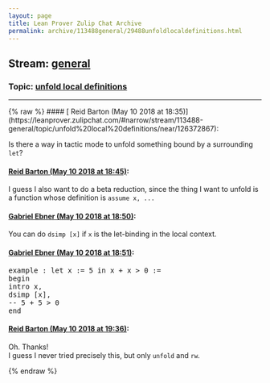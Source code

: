 ```yaml
---
layout: page
title: Lean Prover Zulip Chat Archive 
permalink: archive/113488general/29488unfoldlocaldefinitions.html
---
```


## Stream: [general](https://leanprover-community.github.io/archive/113488general/index.html)
### Topic: [unfold local definitions](https://leanprover-community.github.io/archive/113488general/29488unfoldlocaldefinitions.html)

---

<base href="https://leanprover.zulipchat.com">
{% raw %}
#### [ Reid Barton (May 10 2018 at 18:35)](https://leanprover.zulipchat.com/#narrow/stream/113488-general/topic/unfold%20local%20definitions/near/126372867):
<p>Is there a way in tactic mode to unfold something bound by a surrounding <code>let</code>?</p>

#### [ Reid Barton (May 10 2018 at 18:45)](https://leanprover.zulipchat.com/#narrow/stream/113488-general/topic/unfold%20local%20definitions/near/126373312):
<p>I guess I also want to do a beta reduction, since the thing I want to unfold is a function whose definition is <code>assume x, ...</code></p>

#### [ Gabriel Ebner (May 10 2018 at 18:50)](https://leanprover.zulipchat.com/#narrow/stream/113488-general/topic/unfold%20local%20definitions/near/126373507):
<p>You can do <code>dsimp [x]</code> if <code>x</code> is the let-binding in the local context.</p>

#### [ Gabriel Ebner (May 10 2018 at 18:51)](https://leanprover.zulipchat.com/#narrow/stream/113488-general/topic/unfold%20local%20definitions/near/126373529):
<div class="codehilite"><pre><span></span><span class="kn">example</span> <span class="o">:</span> <span class="k">let</span> <span class="n">x</span> <span class="o">:=</span> <span class="mi">5</span> <span class="k">in</span> <span class="n">x</span> <span class="bp">+</span> <span class="n">x</span> <span class="bp">&gt;</span> <span class="mi">0</span> <span class="o">:=</span>
<span class="k">begin</span>
<span class="n">intro</span> <span class="n">x</span><span class="o">,</span>
<span class="n">dsimp</span> <span class="o">[</span><span class="n">x</span><span class="o">],</span>
<span class="c1">-- 5 + 5 &gt; 0</span>
<span class="kn">end</span>
</pre></div>

#### [ Reid Barton (May 10 2018 at 19:36)](https://leanprover.zulipchat.com/#narrow/stream/113488-general/topic/unfold%20local%20definitions/near/126375254):
<p>Oh. Thanks!<br>
I guess I never tried precisely this, but only <code>unfold</code> and <code>rw</code>.</p>


{% endraw %}
